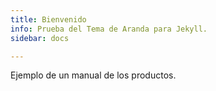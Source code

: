 ```yaml
---
title: Bienvenido
info: Prueba del Tema de Aranda para Jekyll.
sidebar: docs

---
```


Ejemplo de un manual de los productos.
